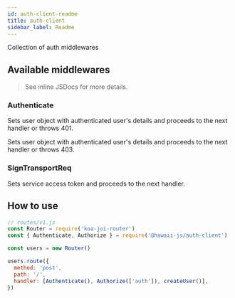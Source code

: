 ```yaml
---
id: auth-client-readme
title: auth-client
sidebar_label: Readme
---
```

Collection of auth middlewares

## Available middlewares
> See inline JSDocs for more details.

### Authenticate
Sets user object with authenticated user's details and proceeds to the next handler or throws 401.

Sets user object with authenticated user's details and proceeds to the next handler or throws 403.

### SignTransportReq
Sets service access token and proceeds to the next handler.


## How to use
```javascript
// routes/v1.js
const Router = require('koa-joi-router')
const { Authenticate, Authorize } = require('@hawaii-js/auth-client')

const users = new Router()

users.route({
  method: 'post',
  path: '/',
  handler: [Authenticate(), Authorize(['auth']), createUser()],
})
```
